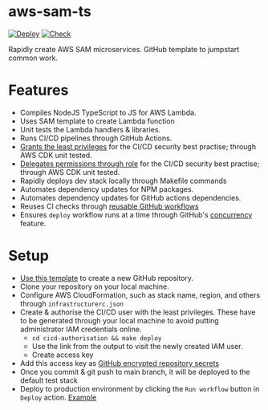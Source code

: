# aws-sam-ts

[![Deploy][badge_svg_deploy]][workflow_link_deploy]
[![Check][badge_svg_check]][workflow_link_check]

Rapidly create AWS SAM microservices. GitHub template to jumpstart common work.

# Features

- Compiles NodeJS TypeScript to JS for AWS Lambda.
- Uses SAM template to create Lambda function
- Unit tests the Lambda handlers & libraries.
- Runs CI/CD pipelines through GitHub Actions.
- [Grants the least privileges](https://docs.aws.amazon.com/IAM/latest/UserGuide/best-practices.html#grant-least-privilege) for the CI/CD security best practise; through AWS CDK unit tested.
- [Delegates permissions through role](https://docs.aws.amazon.com/IAM/latest/UserGuide/best-practices.html#delegate-using-roles) for the CI/CD security best practise; through AWS CDK unit tested.
- Rapidly deploys dev stack locally through Makefile commands
- Automates dependency updates for NPM packages.
- Automates dependency updates for GitHub actions dependencies.
- Reuses CI checks through [reusable GitHub workflows](https://docs.github.com/en/actions/learn-github-actions/reusing-workflows)
- Ensures `deploy` workflow runs at a time through GitHub's [concurrency](https://docs.github.com/en/actions/learn-github-actions/workflow-syntax-for-github-actions#concurrency) feature.

# Setup

- [Use this template][use_this_template] to create a new GitHub repository.
- Clone your repository on your local machine.
- Configure AWS CloudFormation, such as stack name, region, and others through `infrastructurerc.json`
- Create & authorise the CI/CD user with the least privileges. These have to be generated through your local machine to avoid putting administrator IAM credentials online.
  - `cd cicd-authorisation && make deploy`
  - Use the link from the output to visit the newly created IAM user.
  - Create access key
- Add this access key as [GitHub encrypted repository secrets](https://docs.github.com/en/actions/security-guides/encrypted-secrets#creating-encrypted-secrets-for-a-repository)
- Once you commit & git push to main branch, it will be deployed to the default test stack
- Deploy to production environment by clicking the `Run workflow` button in `Deploy` action. [Example](https://github.com/rdok/aws-sam-ts/actions/workflows/deploy.yml)

[use_this_template]: https://github.com/rdok/aws-sam-ts/generate
[badge_svg_deploy]: https://github.com/rdok/aws-sam-ts/actions/workflows/deploy.yml/badge.svg?branch=main
[badge_svg_check]: https://github.com/rdok/aws-sam-ts/actions/workflows/check.yml/badge.svg
[workflow_link_deploy]: https://github.com/rdok/aws-sam-ts/actions/workflows/deploy.yml
[workflow_link_check]: https://github.com/rdok/aws-sam-ts/actions/workflows/check.yml
